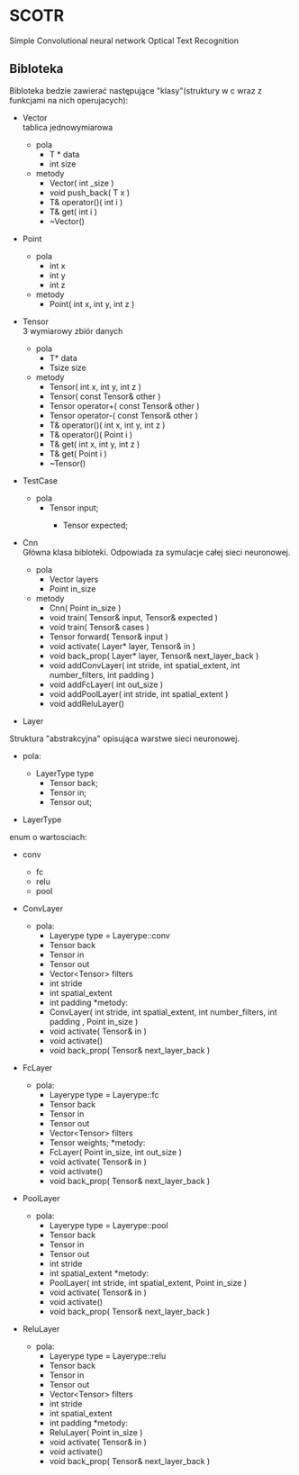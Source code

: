 # SCOTR
Simple Convolutional neural network Optical Text Recognition

## Bibloteka

Bibloteka bedzie zawierać następujące "klasy"(struktury w c wraz z funkcjami na nich operujacych):

* Vector<T>  
tablica jednowymiarowa
  * pola
    * T * data
    * int size
  * metody
    * Vector( int _size )
    * void push_back( T x )
    * T& operator()( int i )
    * T& get( int i )
    * ~Vector()
  
* Point
  * pola
    * int x
    * int y
    * int z
  * metody
    * Point( int x, int y, int z )
  
* Tensor<T>  
3 wymiarowy zbiór danych
  * pola
    * T* data
    * Tsize size
  * metody
    * Tensor( int x, int y, int z )
    * Tensor( const Tensor& other )
    * Tensor<T> operator+( const Tensor<T>& other )
    * Tensor<T> operator-( const Tensor<T>& other )
    * T& operator()( int x, int y, int z )
    * T& operator()( Point i )
    * T& get( int x, int y, int z )
    * T& get( Point i )
    * ~Tensor()
  
* TestCase
  * pola
    * Tensor<float> input;
	  * Tensor<float> expected;
  
* Cnn  
Główna klasa bibloteki. Odpowiada za symulacje całej sieci neuronowej.
  * pola
    * Vector<Layer> layers
    * Point in_size
  * metody
    * Cnn( Point in_size )
    * void train( Tensor<float>& input, Tensor<float>& expected )
    * void train( Tensor<TestCase>& cases )
    * Tensor<float> forward( Tensor<float>& input )
    * void activate( Layer* layer, Tensor<float>& in )
    * void back_prop( Layer* layer, Tensor<float>& next_layer_back )
    * void addConvLayer( int stride, int spatial_extent, int number_filters, int padding )
    * void addFcLayer( int out_size )
    * void addPoolLayer( int stride, int spatial_extent )
    * void addReluLayer()
  
* Layer

Struktura "abstrakcyjna" opisująca warstwe sieci neuronowej.
  * pola:
    * LayerType type
	  * Tensor<float> back;
	  * Tensor<float> in;
	  * Tensor<float> out;
  
* LayerType

enum o wartosciach:
  * conv
	* fc
	* relu
	* pool

* ConvLayer
  * pola:
    * Layerype type = Layerype::conv
    * Tensor<float> back
    * Tensor<float> in
    * Tensor<float> out
    * Vector<Tensor<float>> filters
    * int stride
    * int spatial_extent
    * int padding
  *metody:
    * ConvLayer( int stride, int spatial_extent, int number_filters, int padding , Point in_size )
    * void activate( Tensor<float>& in )
    * void activate()
    * void back_prop( Tensor<float>& next_layer_back )
  
* FcLayer
  * pola:
    * Layerype type = Layerype::fc
    * Tensor<float> back
    * Tensor<float> in
    * Tensor<float> out
    * Vector<Tensor<float>> filters
    * Tensor<float> weights;
  *metody:
    * FcLayer( Point in_size, int out_size )
    * void activate( Tensor<float>& in )
    * void activate()
    * void back_prop( Tensor<float>& next_layer_back )
  
* PoolLayer
  * pola:
    * Layerype type = Layerype::pool
    * Tensor<float> back
    * Tensor<float> in
    * Tensor<float> out
    * int stride
    * int spatial_extent
  *metody:
    * PoolLayer( int stride, int spatial_extent, Point in_size )
    * void activate( Tensor<float>& in )
    * void activate()
    * void back_prop( Tensor<float>& next_layer_back )
  
* ReluLayer
  * pola:
    * Layerype type = Layerype::relu
    * Tensor<float> back
    * Tensor<float> in
    * Tensor<float> out
    * Vector<Tensor<float>> filters
    * int stride
    * int spatial_extent
    * int padding
  *metody:
    * ReluLayer( Point in_size )
    * void activate( Tensor<float>& in )
    * void activate()
    * void back_prop( Tensor<float>& next_layer_back )
  
